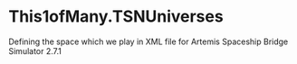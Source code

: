 # This1ofMany.TSNUniverses
Defining the space which we play in
XML file for Artemis Spaceship Bridge Simulator 2.7.1
